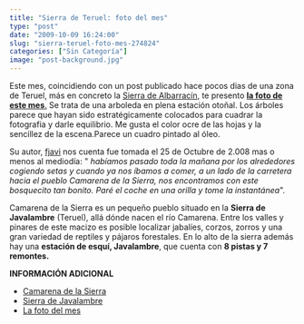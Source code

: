 ```yaml
---
title: "Sierra de Teruel: foto del mes"
type: "post"
date: "2009-10-09 16:24:00"
slug: "sierra-teruel-foto-mes-274824"
categories: ["Sin Categoría"]
image: "post-background.jpg"
---
```


[](/wp-content/uploads/2009/10/274824-150020.jpg)

Este mes, coincidiendo con un post publicado hace pocos dias de una zona de Teruel, más en concreto la [Sierra de Albarracín](http://www.missviajes.com/sierra-albarracin-350038), te presento [**la foto de este mes**.](http://www.missviajes.com/la-foto-del-mes-82228) Se trata de una arboleda en plena estación otoñal. Los árboles parece que hayan sido estratégicamente colocados para cuadrar la fotografia y darle equilibrio. Me gusta el color ocre de las hojas y la sencillez de la escena.Parece un cuadro pintado al óleo.

 Su autor, [fjavi](http://www.flickr.com/photos/fjavi/) nos cuenta fue tomada el 25 de Octubre de 2.008 mas o menos al mediodía: " *habíamos pasado toda la mañana por los alrededores cogiendo setas y cuando ya nos íbamos a comer, a un lado de la carretera hacia el pueblo Camarena de la Sierra, nos encontramos con este bosquecito tan bonito. Paré el coche en una orilla y tome la instantánea*".

Camarena de la Sierra es un pequeño pueblo situado en la **Sierra de Javalambre** (Teruel), allá dónde nacen el río Camarena. Entre los valles y pinares de este macizo es posible localizar jabalíes, corzos, zorros y una gran variedad de reptiles y pájaros forestales. En lo alto de la sierra además hay una **estación de esquí, Javalambre**, que cuenta con **8 pistas y 7 remontes.**

**INFORMACIÓN ADICIONAL**

- [Camarena de la Sierra](http://www.camarenadelasierra.com/camarena/turismo/localiza.php)
- [Sierra de Javalambre](http://www.sierradejavalambre.com/)
- [La foto del mes](http://www.missviajes.com/la-foto-del-mes-82228)
